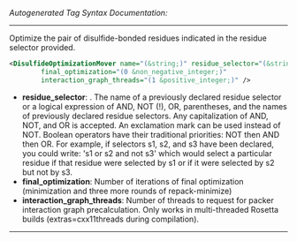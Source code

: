 <!-- THIS IS AN AUTOGENERATED FILE: Don't edit it directly, instead change the schema definition in the code itself. -->

_Autogenerated Tag Syntax Documentation:_

---
Optimize the pair of disulfide-bonded residues indicated in the residue selector provided.

```xml
<DisulfideOptimizationMover name="(&string;)" residue_selector="(&string;)"
        final_optimization="(0 &non_negative_integer;)"
        interaction_graph_threads="(1 &positive_integer;)" />
```

-   **residue_selector**: . The name of a previously declared residue selector or a logical expression of AND, NOT (!), OR, parentheses, and the names of previously declared residue selectors. Any capitalization of AND, NOT, and OR is accepted. An exclamation mark can be used instead of NOT. Boolean operators have their traditional priorities: NOT then AND then OR. For example, if selectors s1, s2, and s3 have been declared, you could write: 's1 or s2 and not s3' which would select a particular residue if that residue were selected by s1 or if it were selected by s2 but not by s3.
-   **final_optimization**: Number of iterations of final optimization (minimization and three more rounds of repack-minimize)
-   **interaction_graph_threads**: Number of threads to request for packer interaction graph precalculation.  Only works in multi-threaded Rosetta builds (extras=cxx11threads during compilation).

---
